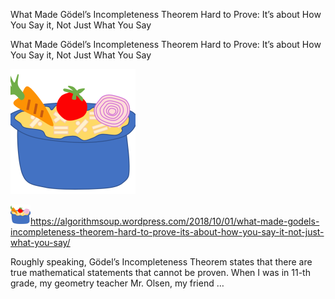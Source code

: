 What Made Gödel’s Incompleteness Theorem Hard to Prove: It’s about How You Say it, Not Just What You Say

What Made Gödel’s Incompleteness Theorem Hard to Prove: It’s about How You Say it, Not Just What You Say

![](../_resources/e66e337b714a31507a1e4250ab851168.png)

![](../_resources/3190ef57176c2120d202d7d97dfb064b.png)https://algorithmsoup.wordpress.com/2018/10/01/what-made-godels-incompleteness-theorem-hard-to-prove-its-about-how-you-say-it-not-just-what-you-say/

Roughly speaking, Gödel’s Incompleteness Theorem states that there are true mathematical statements that cannot be proven. When I was in 11-th grade, my geometry teacher Mr. Olsen, my friend …